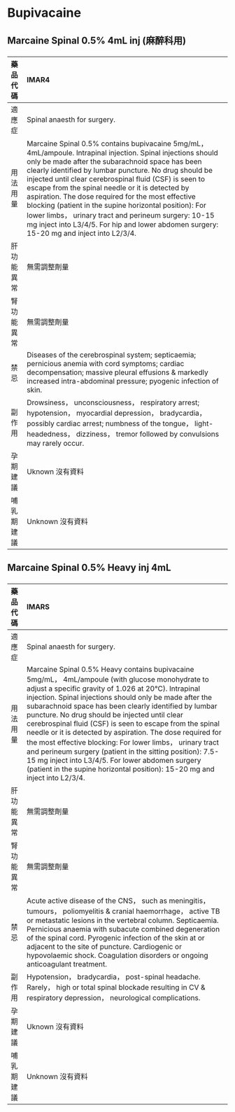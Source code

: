 # Bupivacaine

## Marcaine Spinal 0.5% 4mL inj (麻醉科用)

##### 

| 藥品代碼   | IMAR4                                                                                                                                                                                                                                                                                                                                                                                                                                                                                                                                                                                                     |
|:-----------|:----------------------------------------------------------------------------------------------------------------------------------------------------------------------------------------------------------------------------------------------------------------------------------------------------------------------------------------------------------------------------------------------------------------------------------------------------------------------------------------------------------------------------------------------------------------------------------------------------------|
| 適應症     | Spinal anaesth for surgery.                                                                                                                                                                                                                                                                                                                                                                                                                                                                                                                                                                               |
| 用法用量   | Marcaine Spinal 0.5% contains bupivacaine 5mg/mL， 4mL/ampoule. Intrapinal injection. Spinal injections should only be made after the subarachnoid space has been clearly identified by lumbar puncture. No drug should be injected until clear cerebrospinal fluid (CSF) is seen to escape from the spinal needle or it is detected by aspiration. The dose required for the most effective blocking (patient in the supine horizontal position): For lower limbs， urinary tract and perineum surgery: 10-15 mg inject into L3/4/5. For hip and lower abdomen surgery: 15-20 mg and inject into L2/3/4. |
| 肝功能異常 | 無需調整劑量                                                                                                                                                                                                                                                                                                                                                                                                                                                                                                                                                                                              |
| 腎功能異常 | 無需調整劑量                                                                                                                                                                                                                                                                                                                                                                                                                                                                                                                                                                                              |
| 禁忌       | Diseases of the cerebrospinal system; septicaemia; pernicious anemia with cord symptoms; cardiac decompensation; massive pleural effusions & markedly increased intra-abdominal pressure; pyogenic infection of skin.                                                                                                                                                                                                                                                                                                                                                                                     |
| 副作用     | Drowsiness， unconsciousness， respiratory arrest; hypotension， myocardial depression， bradycardia， possibly cardiac arrest; numbness of the tongue， light-headedness， dizziness， tremor followed by convulsions may rarely occur.                                                                                                                                                                                                                                                                                                                                                                  |
| 孕期建議   | Uknown 沒有資料                                                                                                                                                                                                                                                                                                                                                                                                                                                                                                                                                                                           |
| 哺乳期建議 | Unknown 沒有資料                                                                                                                                                                                                                                                                                                                                                                                                                                                                                                                                                                                          |

## Marcaine Spinal 0.5% Heavy inj 4mL

##### 

| 藥品代碼   | IMARS                                                                                                                                                                                                                                                                                                                                                                                                                                                                                                                                                                                                                                                                                                               |
|:-----------|:--------------------------------------------------------------------------------------------------------------------------------------------------------------------------------------------------------------------------------------------------------------------------------------------------------------------------------------------------------------------------------------------------------------------------------------------------------------------------------------------------------------------------------------------------------------------------------------------------------------------------------------------------------------------------------------------------------------------|
| 適應症     | Spinal anaesth for surgery.                                                                                                                                                                                                                                                                                                                                                                                                                                                                                                                                                                                                                                                                                         |
| 用法用量   | Marcaine Spinal 0.5% Heavy contains bupivacaine 5mg/mL， 4mL/ampoule (with glucose monohydrate to adjust a specific gravity of 1.026 at 20°C). Intrapinal injection. Spinal injections should only be made after the subarachnoid space has been clearly identified by lumbar puncture. No drug should be injected until clear cerebrospinal fluid (CSF) is seen to escape from the spinal needle or it is detected by aspiration. The dose required for the most effective blocking: For lower limbs， urinary tract and perineum surgery (patient in the sitting position): 7.5-15 mg inject into L3/4/5. For lower abdomen surgery (patient in the supine horizontal position): 15-20 mg and inject into L2/3/4. |
| 肝功能異常 | 無需調整劑量                                                                                                                                                                                                                                                                                                                                                                                                                                                                                                                                                                                                                                                                                                        |
| 腎功能異常 | 無需調整劑量                                                                                                                                                                                                                                                                                                                                                                                                                                                                                                                                                                                                                                                                                                        |
| 禁忌       | Acute active disease of the CNS， such as meningitis， tumours， poliomyelitis & cranial haemorrhage， active TB or metastatic lesions in the vertebral column. Septicaemia. Pernicious anaemia with subacute combined degeneration of the spinal cord. Pyrogenic infection of the skin at or adjacent to the site of puncture. Cardiogenic or hypovolaemic shock. Coagulation disorders or ongoing anticoagulant treatment.                                                                                                                                                                                                                                                                                        |
| 副作用     | Hypotension， bradycardia， post-spinal headache. Rarely， high or total spinal blockade resulting in CV & respiratory depression， neurological complications.                                                                                                                                                                                                                                                                                                                                                                                                                                                                                                                                                     |
| 孕期建議   | Uknown 沒有資料                                                                                                                                                                                                                                                                                                                                                                                                                                                                                                                                                                                                                                                                                                     |
| 哺乳期建議 | Unknown 沒有資料                                                                                                                                                                                                                                                                                                                                                                                                                                                                                                                                                                                                                                                                                                    |

